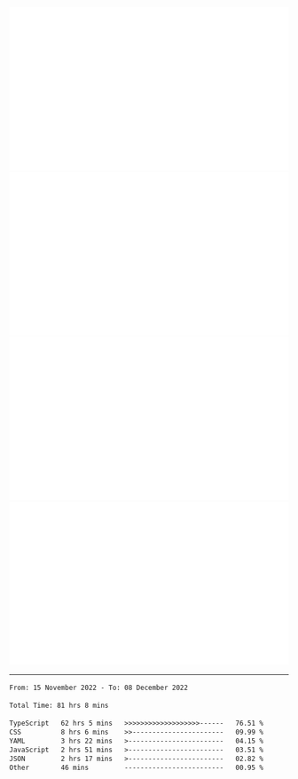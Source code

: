 <div align="center">
  
  ![](https://raw.githubusercontent.com/iaizawa0623/github-stats/master/generated/overview.svg#gh-dark-mode-only)
  ![](https://raw.githubusercontent.com/iaizawa0623/github-stats/master/generated/overview.svg#gh-light-mode-only)
  ![](https://raw.githubusercontent.com/iaizawa0623/github-stats/master/generated/languages.svg#gh-dark-mode-only)
  ![](https://raw.githubusercontent.com/iaizawa0623/github-stats/master/generated/languages.svg#gh-light-mode-only)

</div>


<!-- <a href="https://github.com/anuraghazra/github-readme-stats">
  <img src="https://github-readme-stats.vercel.app/api?username=iaizawa0623&show_icons=true&count_private=true&theme=dracula&line_height=40" />
  <img src="https://github-readme-stats.vercel.app/api/top-langs/?username=iaizawa0623&count_private=true&theme=dracula" />
</a>
 -->
***

<!--START_SECTION:waka-->

```text
From: 15 November 2022 - To: 08 December 2022

Total Time: 81 hrs 8 mins

TypeScript   62 hrs 5 mins   >>>>>>>>>>>>>>>>>>>------   76.51 %
CSS          8 hrs 6 mins    >>-----------------------   09.99 %
YAML         3 hrs 22 mins   >------------------------   04.15 %
JavaScript   2 hrs 51 mins   >------------------------   03.51 %
JSON         2 hrs 17 mins   >------------------------   02.82 %
Other        46 mins         -------------------------   00.95 %
```

<!--END_SECTION:waka-->
